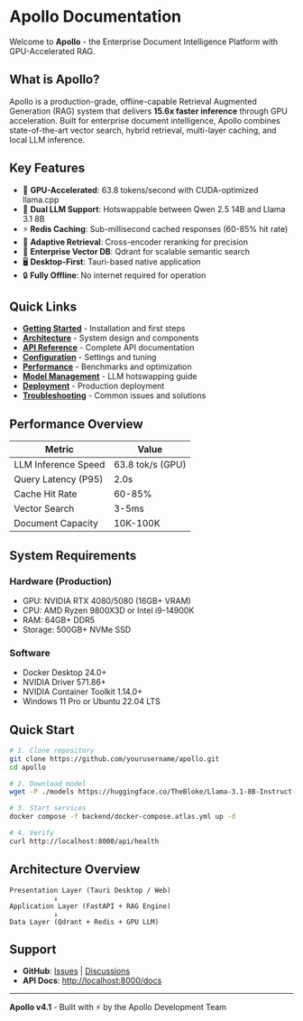 # Apollo Documentation

Welcome to **Apollo** - the Enterprise Document Intelligence Platform with GPU-Accelerated RAG.

## What is Apollo?

Apollo is a production-grade, offline-capable Retrieval Augmented Generation (RAG) system that delivers **15.6x faster inference** through GPU acceleration. Built for enterprise document intelligence, Apollo combines state-of-the-art vector search, hybrid retrieval, multi-layer caching, and local LLM inference.

## Key Features

- 🚀 **GPU-Accelerated**: 63.8 tokens/second with CUDA-optimized llama.cpp
- 🧠 **Dual LLM Support**: Hotswappable between Qwen 2.5 14B and Llama 3.1 8B
- ⚡ **Redis Caching**: Sub-millisecond cached responses (60-85% hit rate)
- 🎯 **Adaptive Retrieval**: Cross-encoder reranking for precision
- 💎 **Enterprise Vector DB**: Qdrant for scalable semantic search
- 🖥️ **Desktop-First**: Tauri-based native application
- 🔒 **Fully Offline**: No internet required for operation

## Quick Links

- **[Getting Started](getting-started.md)** - Installation and first steps
- **[Architecture](architecture.md)** - System design and components
- **[API Reference](api-reference.md)** - Complete API documentation
- **[Configuration](configuration.md)** - Settings and tuning
- **[Performance](performance.md)** - Benchmarks and optimization
- **[Model Management](model-management.md)** - LLM hotswapping guide
- **[Deployment](deployment.md)** - Production deployment
- **[Troubleshooting](troubleshooting.md)** - Common issues and solutions

## Performance Overview

| Metric | Value |
|--------|-------|
| LLM Inference Speed | 63.8 tok/s (GPU) |
| Query Latency (P95) | 2.0s |
| Cache Hit Rate | 60-85% |
| Vector Search | 3-5ms |
| Document Capacity | 10K-100K |

## System Requirements

### Hardware (Production)
- GPU: NVIDIA RTX 4080/5080 (16GB+ VRAM)
- CPU: AMD Ryzen 9800X3D or Intel i9-14900K
- RAM: 64GB+ DDR5
- Storage: 500GB+ NVMe SSD

### Software
- Docker Desktop 24.0+
- NVIDIA Driver 571.86+
- NVIDIA Container Toolkit 1.14.0+
- Windows 11 Pro or Ubuntu 22.04 LTS

## Quick Start

```bash
# 1. Clone repository
git clone https://github.com/yourusername/apollo.git
cd apollo

# 2. Download model
wget -P ./models https://huggingface.co/TheBloke/Llama-3.1-8B-Instruct-GGUF/resolve/main/llama-3.1-8b-instruct.Q5_K_M.gguf

# 3. Start services
docker compose -f backend/docker-compose.atlas.yml up -d

# 4. Verify
curl http://localhost:8000/api/health
```

## Architecture Overview

```
Presentation Layer (Tauri Desktop / Web)
           ↓
Application Layer (FastAPI + RAG Engine)
           ↓
Data Layer (Qdrant + Redis + GPU LLM)
```

## Support

- **GitHub**: [Issues](https://github.com/yourusername/apollo/issues) | [Discussions](https://github.com/yourusername/apollo/discussions)
- **API Docs**: [http://localhost:8000/docs](http://localhost:8000/docs)

---

**Apollo v4.1** - Built with ⚡ by the Apollo Development Team

